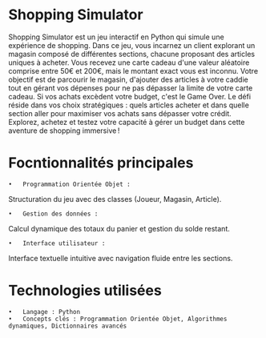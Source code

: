 # Shopping Simulator

Shopping Simulator est un jeu interactif en Python qui simule une expérience de shopping. Dans ce jeu, vous incarnez un client explorant un magasin composé de différentes sections, chacune proposant des articles uniques à acheter. Vous recevez une carte cadeau d'une valeur aléatoire comprise entre 50€ et 200€, mais le montant exact vous est inconnu. Votre objectif est de parcourir le magasin, d'ajouter des articles à votre caddie tout en gérant vos dépenses pour ne pas dépasser la limite de votre carte cadeau. Si vos achats excèdent votre budget, c'est le Game Over. Le défi réside dans vos choix stratégiques : quels articles acheter et dans quelle section aller pour maximiser vos achats sans dépasser votre crédit. Explorez, achetez et testez votre capacité à gérer un budget dans cette aventure de shopping immersive !

# Focntionnalités principales 
	•	Programmation Orientée Objet :
Structuration du jeu avec des classes (Joueur, Magasin, Article).

	•	Gestion des données :
Calcul dynamique des totaux du panier et gestion du solde restant.

	•	Interface utilisateur :
Interface textuelle intuitive avec navigation fluide entre les sections.

# Technologies utilisées
	•	Langage : Python
	•	Concepts clés : Programmation Orientée Objet, Algorithmes dynamiques, Dictionnaires avancés

